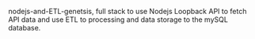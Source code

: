 <p>nodejs-and-ETL-genetsis, full stack to use Nodejs Loopback API to fetch API data and use ETL to processing and data storage to the mySQL database. </P> 
